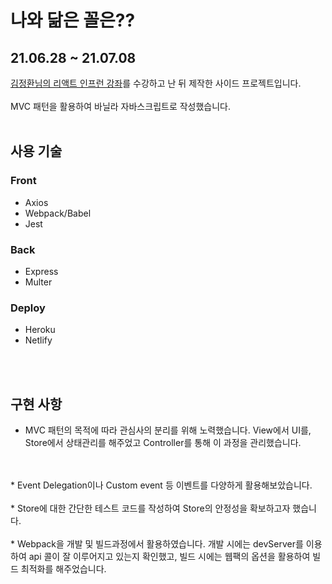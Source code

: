 # 나와 닮은 꼴은??

## 21.06.28 ~ 21.07.08

[김정환님의 리액트 인프런 강좌](https://www.inflearn.com/course/%EB%A7%8C%EB%93%A4%EB%A9%B4%EC%84%9C-%ED%95%99%EC%8A%B5%ED%95%98%EB%8A%94-%EB%A6%AC%EC%95%A1%ED%8A%B8/dashboard)를 수강하고 난 뒤 제작한 사이드 프로젝트입니다. 
<br>
<br>
MVC 패턴을 활용하여 바닐라 자바스크립트로 작성했습니다.
<br>
<br>
## 사용 기술

### Front
* Axios
* Webpack/Babel
* Jest

### Back
* Express
* Multer

### Deploy
* Heroku
* Netlify

<br>
<br>

## 구현 사항

* MVC 패턴의 목적에 따라 관심사의 분리를 위해 노력했습니다. View에서 UI를, Store에서 상태관리를 해주었고 Controller를 통해 이 과정을 관리했습니다. 
<br>
<br>
* Event Delegation이나 Custom event 등 이벤트를 다양하게 활용해보았습니다.
<br>
<br>
* Store에 대한 간단한 테스트 코드를 작성하여 Store의 안정성을 확보하고자 했습니다.
<br>
<br>
* Webpack을 개발 및 빌드과정에서 활용하였습니다. 개발 시에는 devServer를 이용하여 api 콜이 잘 이루어지고 있는지 확인했고, 빌드 시에는 웹팩의 옵션을 활용하여 빌드 최적화를 해주었습니다.

